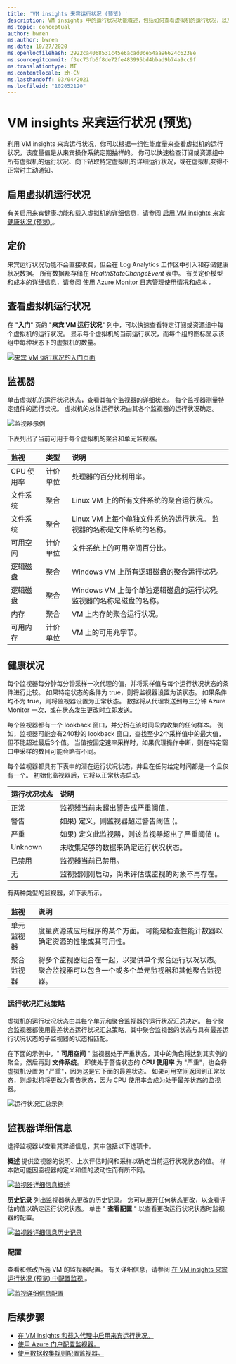 ```yaml
---
title: 'VM insights 来宾运行状况 (预览) '
description: VM insights 中的运行状况功能概述，包括如何查看虚拟机的运行状况，以及在虚拟机变得不正常时接收警报。
ms.topic: conceptual
author: bwren
ms.author: bwren
ms.date: 10/27/2020
ms.openlocfilehash: 2922ca4068531c45e6acad0ce54aa96624c6238e
ms.sourcegitcommit: f3ec73fb5f8de72fe483995bd4bbad9b74a9cc9f
ms.translationtype: MT
ms.contentlocale: zh-CN
ms.lasthandoff: 03/04/2021
ms.locfileid: "102052120"
---
```

# <a name="vm-insights-guest-health-preview"></a>VM insights 来宾运行状况 (预览) 
利用 VM insights 来宾运行状况，你可以根据一组性能度量来查看虚拟机的运行状况，该度量值是从来宾操作系统定期抽样的。 你可以快速检查订阅或资源组中所有虚拟机的运行状况、向下钻取特定虚拟机的详细运行状况，或在虚拟机变得不正常时主动通知。 

## <a name="enable-virtual-machine-health"></a>启用虚拟机运行状况
有关启用来宾健康功能和载入虚拟机的详细信息，请参阅 [启用 VM insights 来宾健康状况 (预览) ](vminsights-health-enable.md) 。

## <a name="pricing"></a>定价
来宾运行状况功能不会直接收费，但会在 Log Analytics 工作区中引入和存储健康状况数据。 所有数据都存储在 *HealthStateChangeEvent* 表中。 有关定价模型和成本的详细信息，请参阅 [使用 Azure Monitor 日志管理使用情况和成本](../logs/manage-cost-storage.md) 。

## <a name="view-virtual-machine-health"></a>查看虚拟机运行状况
在 "**入门**" 页的 "**来宾 VM 运行状况**" 列中，可以快速查看特定订阅或资源组中每个虚拟机的运行状况。 显示每个虚拟机的当前运行状况，而每个组的图标显示该组中每种状态下的虚拟机的数量。

[![来宾 VM 运行状况的入门页面](media/vminsights-health-overview/get-started-page.png)](media/vminsights-health-overview/get-started-page.png#lightbox)


## <a name="monitors"></a>监视器
单击虚拟机的运行状况状态，查看其每个监视器的详细状态。 每个监视器测量特定组件的运行状况。 虚拟机的总体运行状况由其各个监视器的运行状况确定。 

![监视器示例](media/vminsights-health-overview/monitors.png)

下表列出了当前可用于每个虚拟机的聚合和单元监视器。 

| 监视 | 类型 | 说明 |
|:---|:---|:---|
| CPU 使用率 | 计价单位 | 处理器的百分比利用率。 |
| 文件系统 | 聚合 | Linux VM 上的所有文件系统的聚合运行状况。 |
| 文件系统  | 聚合 | Linux VM 上每个单独文件系统的运行状况。 监视器的名称是文件系统的名称。 |
| 可用空间 | 计价单位 | 文件系统上的可用空间百分比。 |
| 逻辑磁盘 | 聚合 | Windows VM 上所有逻辑磁盘的聚合运行状况。 |
| 逻辑磁盘  | 聚合 | Windows VM 上每个单独逻辑磁盘的运行状况。 监视器的名称是磁盘的名称。 |
| 内存 | 聚合 | VM 上内存的聚合运行状况。 |
| 可用内存 | 计价单位 | VM 上的可用兆字节。 |

## <a name="health-states"></a>健康状况
每个监视器每分钟每分钟采样一次代理的值，并将采样值与每个运行状况状态的条件进行比较。 如果特定状态的条件为 true，则将监视器设置为该状态。 如果条件均不为 true，则将监视器设置为正常状态。 数据将从代理发送到每三分钟 Azure Monitor 一次，或在状态发生更改时立即发送。

每个监视器都有一个 lookback 窗口，并分析在该时间段内收集的任何样本。 例如，监视器可能会有240秒的 lookback 窗口，查找至少2个采样值中的最大值，但不能超过最后3个值。 当值按固定速率采样时，如果代理操作中断，则在特定窗口中采样的数目可能会略有不同。

每个监视器都具有下表中的潜在运行状况状态，并且在任何给定时间都是一个且仅有一个。 初始化监视器后，它将以正常状态启动。

| 运行状况状态 | 说明 |
|:---|:---|
| 正常  | 监视器当前未超出警告或严重阈值。 |
| 警告  | 如果) 定义，则监视器超过警告阈值 (。 |
| 严重 | 如果) 定义此监视器，则该监视器超出了严重阈值 (。 |
| Unknown  | 未收集足够的数据来确定运行状况状态。 |
| 已禁用 | 监视器当前已禁用。 |
| 无     | 监视器刚刚启动，尚未评估或监视的对象不再存在。 |



有两种类型的监视器，如下表所示。

| 监视 | 说明 |
|:---|:---|
| 单元监视器 | 度量资源或应用程序的某个方面。 可能是检查性能计数器以确定资源的性能或其可用性。 |
| 聚合监视器 | 将多个监视器组合在一起，以提供单个聚合运行状况状态。 聚合监视器可以包含一个或多个单元监视器和其他聚合监视器。 |


  
### <a name="health-rollup-policy"></a>运行状况汇总策略
虚拟机的运行状况状态由其每个单元和聚合监视器的运行状况汇总决定。 每个聚合监视器都使用最差状态运行状况汇总策略，其中聚合监视器的状态与具有最差运行状况状态的子监视器的状态相匹配。  

在下面的示例中，" **可用空间** " 监视器处于严重状态，其中的角色将达到其实例的聚合，然后再到 **文件系统**。 即使处于警告状态的 **CPU 使用率** 为 "严重"，也会将虚拟机设置为 "严重"，因为这是它下面的最差状态。 如果可用空间返回到正常状态，则虚拟机将更改为警告状态，因为 CPU 使用率会成为处于最差状态的监视器。

![运行状况汇总示例](media/vminsights-health-overview/health-rollup-example.png)


## <a name="monitor-details"></a>监视器详细信息
选择监视器以查看其详细信息，其中包括以下选项卡。

**概述** 提供监视器的说明、上次评估时间和采样以确定当前运行状况状态的值。 样本数可能因监视器的定义和值的波动性而有所不同。

[![监视器详细信息概述](media/vminsights-health-overview/monitor-details-overview.png)](media/vminsights-health-overview/monitor-details-overview.png#lightbox)

**历史记录** 列出监视器状态更改的历史记录。 您可以展开任何状态更改，以查看评估的值以确定运行状况状态。 单击 " **查看配置** " 以查看更改运行状况状态时监视器的配置。



[![监视器详细信息历史记录](media/vminsights-health-overview/monitor-details-history.png)](media/vminsights-health-overview/monitor-details-history.png#lightbox)

### <a name="configuration"></a>配置
查看和修改所选 VM 的监视器配置。 有关详细信息，请参阅 [在 VM insights 来宾运行状况 (预览) 中配置监视 ](vminsights-health-enable.md) 。

[![监视详细信息配置](media/vminsights-health-overview/monitor-details-configuration.png)](media/vminsights-health-overview/monitor-details-configuration.png#lightbox)




## <a name="next-steps"></a>后续步骤

- [在 VM insights 和载入代理中启用来宾运行状况。](vminsights-health-enable.md)
- [使用 Azure 门户配置监视器。](vminsights-health-configure.md)
- [使用数据收集规则配置监视器。](vminsights-health-configure-dcr.md)